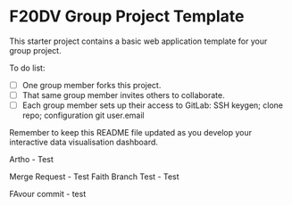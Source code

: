 # F20DV Group Project Template

This starter project contains a basic web application template for your group project.

To do list:
 - [ ] One group member forks this project.
 - [ ] That same group member invites others to collaborate.
 - [ ] Each group member sets up their access to GitLab: SSH keygen; clone repo; configuration git user.email

Remember to keep this README file updated as you develop your interactive data visualisation dashboard.

Artho - Test

Merge Request - Test
Faith Branch Test - Test

FAvour commit - test